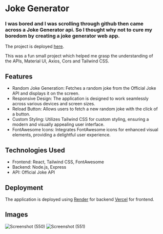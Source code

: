 # Joke Generator
### I was bored and I was scrolling through github then came across a Joke Generator api. So I thought why not to cure my boredom by creating a joke generator web app.
The project is deployed [here](https://joke-generator-eta-sage.vercel.app/).

This was a fun small project which helped me grasp the understanding of the APIs, Material UI, Axios, Cors and Tailwind CSS.

## Features
* Random Joke Generation: Fetches a random joke from the Official Joke API and displays it on the screen.
* Responsive Design: The application is designed to work seamlessly across various devices and screen sizes.
* Reload Button: Allows users to fetch a new random joke with the click of a button.
* Custom Styling: Utilizes Tailwind CSS for custom styling, ensuring a modern and visually appealing user interface.
* FontAwesome Icons: Integrates FontAwesome icons for enhanced visual elements, providing a delightful user experience.

## Technologies Used
* Frontend: React, Tailwind CSS, FontAwesome
* Backend: Node.js, Express
* API: Official Joke API

## Deployment
The application is deployed using [Render](https://render.com/) for backend [Vercel](https://vercel.com/) for frontend.

## Images
![Screenshot (550)](https://github.com/ChaitanyaDolas/Joke-Generator/assets/108191480/075d28b9-92bb-44ab-8ad7-bb94c140d5d1)
![Screenshot (551)](https://github.com/ChaitanyaDolas/Joke-Generator/assets/108191480/340f06d6-2036-47d8-a1c8-1f454dbac300)
